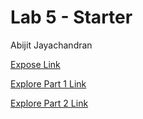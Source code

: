 # Lab 5 - Starter

Abijit Jayachandran

[Expose Link](https://abijitj.github.io/CSE110-Lab5/expose.html)

[Explore Part 1 Link](https://abijitj.github.io/CSE110-Lab5/explore.html) 

[Explore Part 2 Link](https://github.com/abijitj/CSE110-lab5-explore)

